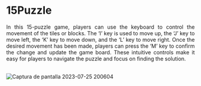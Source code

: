 # 15Puzzle

<div style="text-align: justify"> 
In this 15-puzzle game, players can use the keyboard to control the movement of the tiles or blocks. The ‘I’ key is used to move up, the ‘J’ key to move left, the ‘K’ key to move down, and the ‘L’ key to move right. Once the desired movement has been made, players can press the ‘M’ key to confirm the change and update the game board. These intuitive controls make it easy for players to navigate the puzzle and focus on finding the solution.
</div>

<br>

![Captura de pantalla 2023-07-25 200604](https://github.com/YoussefCahouach/15Puzzle/assets/127397958/0cfa5191-e277-4f7b-9ebd-aa2e84b25466)
